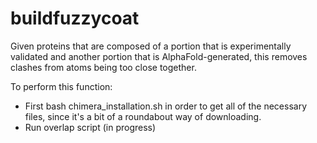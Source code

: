 # buildfuzzycoat
Given proteins that are composed of a portion that is experimentally validated and another portion that is AlphaFold-generated, this removes clashes from atoms being too close together. 

To perform this function:
  - First bash chimera_installation.sh in order to get all of the necessary files, since it's a bit of a roundabout way of downloading.
  - Run overlap script (in progress)
